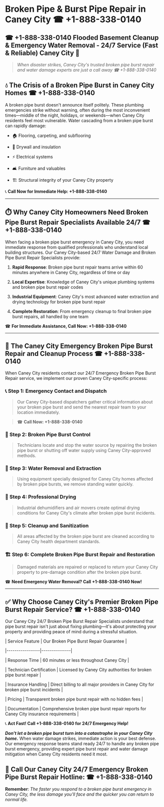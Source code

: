 # Broken Pipe & Burst Pipe Repair in Caney City ☎ +1-888-338-0140  
## ☎ +1-888-338-0140 Flooded Basement Cleanup & Emergency Water Removal - 24/7 Service (Fast & Reliable) Caney City 🚨  

> *When disaster strikes, Caney City's trusted broken pipe burst repair and water damage experts are just a call away ☎ +1-888-338-0140*  

## 💧 The Crisis of a Broken Pipe Burst in Caney City Homes ☎ +1-888-338-0140  

A broken pipe burst doesn't announce itself politely. These plumbing emergencies strike without warning, often during the most inconvenient times—middle of the night, holidays, or weekends—when Caney City residents feel most vulnerable. Water cascading from a broken pipe burst can rapidly damage:  

* 🏠 Flooring, carpeting, and subflooring  
* 🧱 Drywall and insulation  
* ⚡ Electrical systems  
* 🛋️ Furniture and valuables  
* 🏗️ Structural integrity of your Caney City property  

📞 **Call Now for Immediate Help: +1-888-338-0140**  

---  

## ⏱️ Why Caney City Homeowners Need Broken Pipe Burst Repair Specialists Available 24/7 ☎ +1-888-338-0140  

When facing a broken pipe burst emergency in Caney City, you need immediate response from qualified professionals who understand local building structures. Our Caney City-based 24/7 Water Damage and Broken Pipe Burst Repair Specialists provide:  

1. **Rapid Response**: Broken pipe burst repair teams arrive within 60 minutes anywhere in Caney City, regardless of time or day  
2. **Local Expertise**: Knowledge of Caney City's unique plumbing systems and broken pipe burst repair codes  
3. **Industrial Equipment**: Caney City's most advanced water extraction and drying technology for broken pipe burst repair  
4. **Complete Restoration**: From emergency cleanup to final broken pipe burst repairs, all handled by one team  

☎ **For Immediate Assistance, Call Now: +1-888-338-0140**  

---  

## 🔧 The Caney City Emergency Broken Pipe Burst Repair and Cleanup Process ☎ +1-888-338-0140  

When Caney City residents contact our 24/7 Emergency Broken Pipe Burst Repair service, we implement our proven Caney City-specific process:  

### 📞 Step 1: Emergency Contact and Dispatch  
> Our Caney City-based dispatchers gather critical information about your broken pipe burst and send the nearest repair team to your location immediately.  
> ☎ **Call Now: +1-888-338-0140**  

### 🚿 Step 2: Broken Pipe Burst Control  
> Technicians locate and stop the water source by repairing the broken pipe burst or shutting off water supply using Caney City-approved methods.  

### 🌊 Step 3: Water Removal and Extraction  
> Using equipment specially designed for Caney City homes affected by broken pipe bursts, we remove standing water quickly.  

### 💨 Step 4: Professional Drying  
> Industrial dehumidifiers and air movers create optimal drying conditions for Caney City's climate after broken pipe burst incidents.  

### 🧼 Step 5: Cleanup and Sanitization  
> All areas affected by the broken pipe burst are cleaned according to Caney City health department standards.  

### 🏗️ Step 6: Complete Broken Pipe Burst Repair and Restoration  
> Damaged materials are repaired or replaced to return your Caney City property to pre-damage condition after the broken pipe burst.  

☎ **Need Emergency Water Removal? Call +1-888-338-0140 Now!**  

---  

## ✅ Why Choose Caney City's Premier Broken Pipe Burst Repair Service? ☎ +1-888-338-0140  

Our Caney City 24/7 Broken Pipe Burst Repair Specialists understand that pipe burst repair isn't just about fixing plumbing—it's about protecting your property and providing peace of mind during a stressful situation.  

| Service Feature | Our Broken Pipe Burst Repair Guarantee |  
|-----------------|---------------|  
| Response Time | 60 minutes or less throughout Caney City |  
| Technician Certification | Licensed by Caney City authorities for broken pipe burst repair |  
| Insurance Handling | Direct billing to all major providers in Caney City for broken pipe burst incidents |  
| Pricing | Transparent broken pipe burst repair with no hidden fees |  
| Documentation | Comprehensive broken pipe burst repair reports for Caney City insurance requirements |  

📞 **Act Fast! Call +1-888-338-0140 for 24/7 Emergency Help!**  

***Don't let a broken pipe burst turn into a catastrophe in your Caney City home.*** When water damage strikes, immediate action is your best defense. Our emergency response teams stand ready 24/7 to handle any broken pipe burst emergency, providing expert pipe burst repair and water damage mitigation when Caney City residents need it most.  

## 📱 Call Our Caney City 24/7 Emergency Broken Pipe Burst Repair Hotline: ☎ +1-888-338-0140  

**Remember**: *The faster you respond to a broken pipe burst emergency in Caney City, the less damage you'll face and the quicker you can return to normal life.*